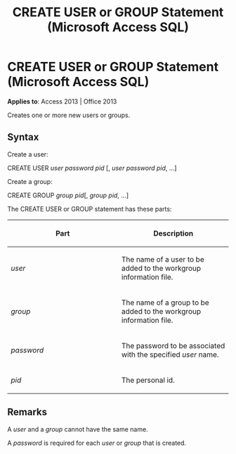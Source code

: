 ﻿---
title: CREATE USER or GROUP Statement (Microsoft Access SQL)
TOCTitle: CREATE USER or GROUP Statement (Microsoft Access SQL)
ms:assetid: 62148ce2-0f81-944e-a1ab-edef990fff9f
ms:mtpsurl: https://msdn.microsoft.com/en-us/library/Ff194914(v=office.15)
ms:contentKeyID: 48545229
ms.date: 09/18/2015
mtps_version: v=office.15
---

# CREATE USER or GROUP Statement (Microsoft Access SQL)


**Applies to**: Access 2013 | Office 2013

Creates one or more new users or groups.

## Syntax

Create a user:

CREATE USER *user* *password pid* \[, *user* *password pid*, …\]

Create a group:

CREATE GROUP *group* *pid*\[, *group* *pid*, …\]

The CREATE USER or GROUP statement has these parts:

<table>
<colgroup>
<col style="width: 50%" />
<col style="width: 50%" />
</colgroup>
<thead>
<tr class="header">
<th><p>Part</p></th>
<th><p>Description</p></th>
</tr>
</thead>
<tbody>
<tr class="odd">
<td><p><em>user</em></p></td>
<td><p>The name of a user to be added to the workgroup information file.</p></td>
</tr>
<tr class="even">
<td><p><em>group</em></p></td>
<td><p>The name of a group to be added to the workgroup information file.</p></td>
</tr>
<tr class="odd">
<td><p><em>password</em></p></td>
<td><p>The password to be associated with the specified <em>user</em> name.</p></td>
</tr>
<tr class="even">
<td><p><em>pid</em></p></td>
<td><p>The personal id.</p></td>
</tr>
</tbody>
</table>


## Remarks

A *user* and a *group* cannot have the same name.

A *password* is required for each *user* or *group* that is created.


